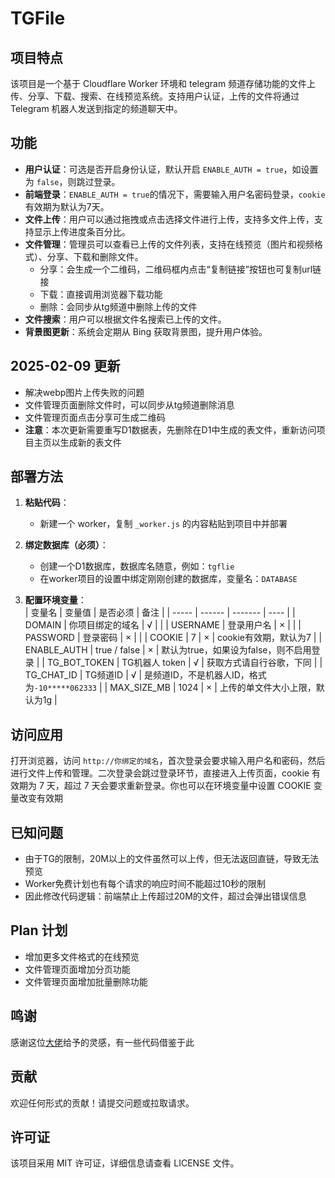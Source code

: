 # TGFile

## 项目特点
该项目是一个基于 Cloudflare Worker 环境和 telegram 频道存储功能的文件上传、分享、下载、搜索、在线预览系统。支持用户认证，上传的文件将通过 Telegram 机器人发送到指定的频道聊天中。

## 功能
- **用户认证**：可选是否开启身份认证，默认开启 `ENABLE_AUTH = true`，如设置为 `false`，则跳过登录。
- **前端登录**：`ENABLE_AUTH = true`的情况下，需要输入用户名密码登录，`cookie`有效期为默认为7天。
- **文件上传**：用户可以通过拖拽或点击选择文件进行上传，支持多文件上传，支持显示上传进度条百分比。
- **文件管理**：管理员可以查看已上传的文件列表，支持在线预览（图片和视频格式）、分享、下载和删除文件。
   - 分享：会生成一个二维码，二维码框内点击“复制链接”按钮也可复制url链接
   - 下载：直接调用浏览器下载功能
   - 删除：会同步从tg频道中删除上传的文件
- **文件搜索**：用户可以根据文件名搜索已上传的文件。
- **背景图更新**：系统会定期从 Bing 获取背景图，提升用户体验。

## 2025-02-09 更新
- 解决webp图片上传失败的问题
- 文件管理页面删除文件时，可以同步从tg频道删除消息
- 文件管理页面点击分享可生成二维码
- **注意**：本次更新需要重写D1数据表，先删除在D1中生成的表文件，重新访问项目主页以生成新的表文件

## 部署方法

1. **粘贴代码**：
   - 新建一个 worker，复制 `_worker.js` 的内容粘贴到项目中并部署

2. **绑定数据库（必须）**：
   - 创建一个D1数据库，数据库名随意，例如：`tgflie`
   - 在worker项目的设置中绑定刚刚创建的数据库，变量名：`DATABASE`

3. **配置环境变量**：  
   | 变量名 | 变量值 | 是否必须 | 备注 |
   | ----- | ------ | ------- | ---- |
   | DOMAIN | 你项目绑定的域名 | √ |    |
   | USERNAME | 登录用户名 | × |    |
   | PASSWORD | 登录密码 | × |    |
   | COOKIE | 7 | × | cookie有效期，默认为7 |
   | ENABLE_AUTH | true / false | × | 默认为true，如果设为false，则不启用登录 |
   | TG_BOT_TOKEN | TG机器人 token | √ | 获取方式请自行谷歌，下同 |
   | TG_CHAT_ID | TG频道ID | √ | 是频道ID，不是机器人ID，格式为`-10*****062333` |
   | MAX_SIZE_MB | 1024 | × | 上传的单文件大小上限，默认为1g |

## 访问应用
   打开浏览器，访问 `http://你绑定的域名`，首次登录会要求输入用户名和密码，然后进行文件上传和管理。二次登录会跳过登录环节，直接进入上传页面，cookie 有效期为 7 天，超过 7 天会要求重新登录。你也可以在环境变量中设置 COOKIE 变量改变有效期

## 已知问题
- 由于TG的限制，20M以上的文件虽然可以上传，但无法返回直链，导致无法预览
- Worker免费计划也有每个请求的响应时间不能超过10秒的限制
- 因此修改代码逻辑：前端禁止上传超过20M的文件，超过会弹出错误信息

## Plan 计划
- 增加更多文件格式的在线预览
- 文件管理页面增加分页功能
- 文件管理页面增加批量删除功能

## 鸣谢
感谢这位[大佬](https://github.com/0-RTT/telegraph)给予的灵感，有一些代码借鉴于此

## 贡献
欢迎任何形式的贡献！请提交问题或拉取请求。

## 许可证
该项目采用 MIT 许可证，详细信息请查看 LICENSE 文件。
